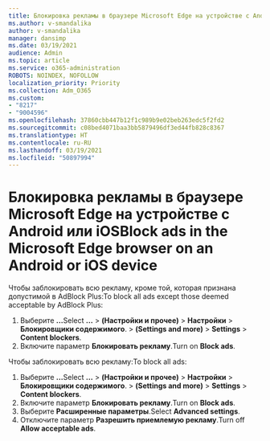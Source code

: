 ```yaml
---
title: Блокировка рекламы в браузере Microsoft Edge на устройстве с Android или iOS
ms.author: v-smandalika
author: v-smandalika
manager: dansimp
ms.date: 03/19/2021
audience: Admin
ms.topic: article
ms.service: o365-administration
ROBOTS: NOINDEX, NOFOLLOW
localization_priority: Priority
ms.collection: Adm_O365
ms.custom:
- "8217"
- "9004596"
ms.openlocfilehash: 37860cbb447b12f1c989b9e02beb263edc5f2fd2
ms.sourcegitcommit: c08bed4071baa3bb5879496df3ed44fb828c8367
ms.translationtype: HT
ms.contentlocale: ru-RU
ms.lasthandoff: 03/19/2021
ms.locfileid: "50897994"
---
```

# <a name="block-ads-in-the-microsoft-edge-browser-on-an-android-or-ios-device"></a><span data-ttu-id="b90e0-102">Блокировка рекламы в браузере Microsoft Edge на устройстве с Android или iOS</span><span class="sxs-lookup"><span data-stu-id="b90e0-102">Block ads in the Microsoft Edge browser on an Android or iOS device</span></span>

<span data-ttu-id="b90e0-103">Чтобы заблокировать всю рекламу, кроме той, которая признана допустимой в AdBlock Plus:</span><span class="sxs-lookup"><span data-stu-id="b90e0-103">To block all ads except those deemed acceptable by AdBlock Plus:</span></span>
1. <span data-ttu-id="b90e0-104">Выберите **…**</span><span class="sxs-lookup"><span data-stu-id="b90e0-104">Select **…**</span></span><span data-ttu-id="b90e0-105"> > **(Настройки и прочее)** > **Настройки** > **Блокировщики содержимого**.</span><span class="sxs-lookup"><span data-stu-id="b90e0-105"> > **(Settings and more)** > **Settings** > **Content blockers**.</span></span>
2. <span data-ttu-id="b90e0-106">Включите параметр **Блокировать рекламу**.</span><span class="sxs-lookup"><span data-stu-id="b90e0-106">Turn on **Block ads**.</span></span>

<span data-ttu-id="b90e0-107">Чтобы заблокировать всю рекламу:</span><span class="sxs-lookup"><span data-stu-id="b90e0-107">To block all ads:</span></span>
1. <span data-ttu-id="b90e0-108">Выберите **…**</span><span class="sxs-lookup"><span data-stu-id="b90e0-108">Select **…**</span></span><span data-ttu-id="b90e0-109"> > **(Настройки и прочее)** > **Настройки** > **Блокировщики содержимого**.</span><span class="sxs-lookup"><span data-stu-id="b90e0-109"> > **(Settings and more)** > **Settings** > **Content blockers**.</span></span>
2. <span data-ttu-id="b90e0-110">Включите параметр **Блокировать рекламу**.</span><span class="sxs-lookup"><span data-stu-id="b90e0-110">Turn on **Block ads**.</span></span>
3. <span data-ttu-id="b90e0-111">Выберите **Расширенные параметры**.</span><span class="sxs-lookup"><span data-stu-id="b90e0-111">Select **Advanced settings**.</span></span>
4. <span data-ttu-id="b90e0-112">Отключите параметр **Разрешить приемлемую рекламу**.</span><span class="sxs-lookup"><span data-stu-id="b90e0-112">Turn off **Allow acceptable ads**.</span></span>